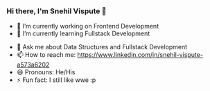 ### Hi there, I'm Snehil Vispute 👋



- 🔭 I’m currently working on Frontend Development
- 🌱 I’m currently learning Fullstack Development
<!-- - 👯 I’m looking to collaborate on ...
- 🤔 I’m looking for help with ... -->
- 💬 Ask me about Data Structures and Fullstack Development
- 📫 How to reach me: https://www.linkedin.com/in/snehil-vispute-a573a6202
- 😄 Pronouns: He/His
- ⚡ Fun fact: I still like wwe :p

